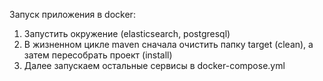 Запуск приложения в docker:
1) Запустить окружение (elasticsearch, postgresql)
2) В жизненном цикле maven сначала очистить папку target (clean), а затем пересобрать проект (install)
3) Далее запускаем остальные сервисы в docker-compose.yml